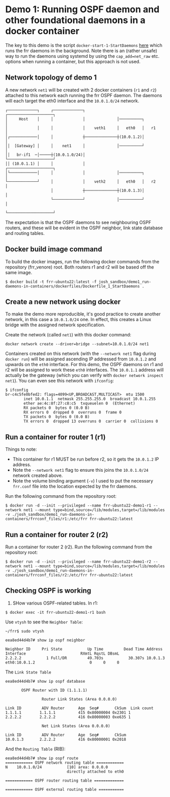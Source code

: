 # Demo 1: Running OSPF daemon and other foundational daemons in a docker container

The key to this demo is the script `docker-start-1-StartDaemons` [here](./dockerfiles/docker-start-1-StartDaemons) which runs the frr daemons in the background.  Note there is an (rather unsafe) way to run the daemons using systemd by using the `cap_add=net_raw` etc. options when running a container, but this approach is not used.

## Network topology of demo 1

A new network `net1` will be created with 2 docker containers (`r1` and `r2`) attached to this network each running the frr OSPF daemon.  The daemons will each target the eth0 interface and the `10.0.1.0/24` network.

~~~
┌─────────────┐     ┌─────────────┐              ┌────────────────────┐
│     Host    │     │             │              │──────────┐         │
│             │     │             │    veth1     │   eth0   │   r1    │
│┌────────────│     │             ┼──────────────┼(10.0.1.2)│         │
││  [Gateway] │     │    net1     │              │──────────┘         │
││   br-if1  ─│─────┼(10.0.1.0/24)│              └────────────────────┘
││ (10.0.1.1) │     │             │              ┌────────────────────┐
│└────────────│     │             │              │──────────┐         │
└─────────────┘     │             │    veth2     │   eth0   │   r2    │
                    │             ┼──────────────┼(10.0.1.3)│         │
                    └─────────────┘              │──────────┘         │
                                                 └────────────────────┘
~~~

The expectation is that the OSPF daemons to see neighbouring OSPF routers, and these will be evident in the OSPF neighbor, link state database and routing tables.

## Docker build image command
To build the docker images, run the following docker commands from the repository (frr_venore) root. Both routers r1 and r2 will be based off the same image.
~~~
$ docker build -t frr-ubuntu22:latest -f josh_sandbox/demo1_run-daemons-in-containers/dockerfiles/Dockerfile_1_StartDaemons .
~~~

## Create a new network using docker

To make the demo more reproducible, it's good practice to create another network, in this case a `10.0.1.0/24` one.  In effect, this creates a Linux bridge with the assigned network specification.

Create the network (called `net1`) with this docker command:
~~~
docker network create --driver=bridge --subnet=10.0.1.0/24 net1
~~~

Containers created on this network (with the `--network net1` flag during `docker run`) will be assigned ascending IP addressed from `10.0.1.2` and upwards on the `eth0` interface. For this demo, the OSPF daemons on r1 and r2 will be assigned to work these `eth0` interfaces.  The `10.0.1.1` address will actually be the gateway (which you can verify with `docker network inspect net1`).  You can even see this network with `ifconfig`:

~~~
$ ifconfig
br-c4c5fe0bfed2: flags=4099<UP,BROADCAST,MULTICAST>  mtu 1500
        inet 10.0.1.1  netmask 255.255.255.0  broadcast 10.0.1.255
        ether ae:4c:8f:27:c8:c5  txqueuelen 0  (Ethernet)
        RX packets 0  bytes 0 (0.0 B)
        RX errors 0  dropped 0  overruns 0  frame 0
        TX packets 0  bytes 0 (0.0 B)
        TX errors 0  dropped 13 overruns 0  carrier 0  collisions 0
~~~


## Run a container for router 1 (r1)
Things to note:
- This container for r1 MUST be run before r2, so it gets the `10.0.1.2` IP address.
- Note the `--network net1` flag to ensure this joins the `10.0.1.0/24` network created above.
- Note the volume binding argument (`-v`) I used to put the necessary `frr.conf` file into the location expected by the frr daemons.

Run the following command from the repository root:
~~~
$ docker run -d --init --privileged --name frr-ubuntu22-demo1-r1 --network net1 --mount type=bind,source=/lib/modules,target=/lib/modules -v ./josh_sandbox/demo1_run-daemons-in-containers/frrconf_files/r1:/etc/frr frr-ubuntu22:latest
~~~

## Run a container for router 2 (r2)
Run a container for router 2 (r2).  Run the following command from the repository root:
~~~
$ docker run -d --init --privileged --name frr-ubuntu22-demo1-r2 --network net1 --mount type=bind,source=/lib/modules,target=/lib/modules -v ./josh_sandbox/demo1_run-daemons-in-containers/frrconf_files/r2:/etc/frr frr-ubuntu22:latest
~~~

## Checking OSPF is working

1. SHow various OSPF-related tables. In r1:
~~~
$ docker exec -it frr-ubuntu22-demo1-r1 bash
~~~
Use `vtysh` to see the `Neighbor Table`:
~~~
~/frr$ sudo vtysh

eea8ed44d4b7# show ip ospf neighbor

Neighbor ID     Pri State           Up Time         Dead Time Address         Interface                        RXmtL RqstL DBsmL
2.2.2.2           1 Full/DR         49.703s           30.307s 10.0.1.3        eth0:10.0.1.2                        0     0     0
~~~
The `Link State Table` 
~~~
eea8ed44d4b7# show ip ospf database

       OSPF Router with ID (1.1.1.1)

                Router Link States (Area 0.0.0.0)

Link ID         ADV Router      Age  Seq#       CkSum  Link count
1.1.1.1        1.1.1.1          415 0x80000004 0x2301 1
2.2.2.2        2.2.2.2          416 0x80000003 0xe635 1

                Net Link States (Area 0.0.0.0)

Link ID         ADV Router      Age  Seq#       CkSum
10.0.1.3       2.2.2.2          416 0x80000001 0x2018
~~~
And the `Routing Table` (RIB):
~~~
eea8ed44d4b7# show ip ospf route 
============ OSPF network routing table ============
N    10.0.1.0/24           [10] area: 0.0.0.0
                           directly attached to eth0

============ OSPF router routing table =============

============ OSPF external routing table ===========


~~~